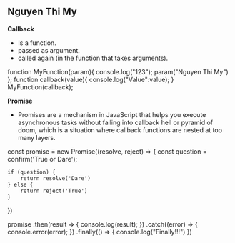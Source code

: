 ## Nguyen Thi My

 **Callback**
 - Is a function.
 - passed as argument.
 - called again (in the function that takes arguments).

function MyFunction(param){
     console.log("123");
     param("Nguyen Thi My")
};
function callback(value){
console.log("Value":value);
}
MyFunction(callback);

**Promise**
- Promises are a mechanism in JavaScript that helps you execute asynchronous tasks without falling into callback hell or pyramid of doom, which is a situation where callback functions are nested at too many layers.

const promise = new Promise((resolve, reject) => {
    const question = confirm('True or Dare');

    if (question) {
        return resolve('Dare')
    } else {
        return reject('True')
    }
})

promise
    .then(result => {
        console.log(result);
    })
    .catch((error) => {
        console.error(error);
    })
    .finally(() => {
        console.log("Finally!!!")
    })


